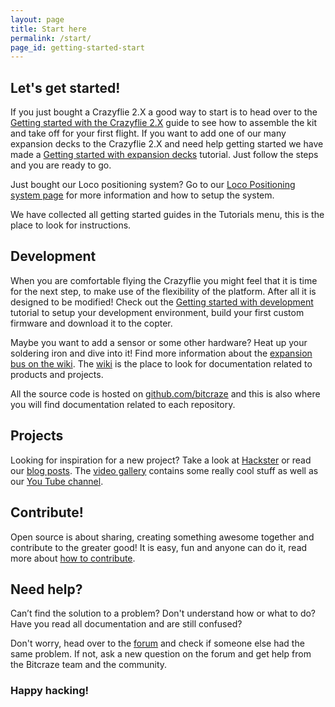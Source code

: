 ```yaml
---
layout: page
title: Start here
permalink: /start/
page_id: getting-started-start
---
```


## Let's get started!

If you just bought a Crazyflie 2.X a good way to start is to head over to the
[Getting started with the Crazyflie 2.X](/getting-started-with-the-crazyflie-2-0/) guide
to see how to assemble the kit and take off for your first flight. If you want to add one of our many expansion decks to the Crazyflie 2.X and need help getting started we have made a [Getting started with expansion decks](/getting-started-with-expansion-decks/) tutorial. Just follow the steps and you are ready to go.

Just bought our Loco positioning system? Go to our [Loco Positioning system
page](/loco-pos-system/) for more information and how to setup the system.

We have collected all getting started guides in the Tutorials menu, this is the
place to look for instructions.

## Development

When you are comfortable flying the Crazyflie you might feel that it is time for
the next step, to make use of the flexibility of the platform. After all it is
designed to be modified! Check out the [Getting started with development](/getting-started-with-development/)
tutorial to setup your development environment, build your first custom firmware and
download it to the copter.

Maybe you want to add a sensor or some other hardware? Heat up your soldering
iron and dive into it! Find more information about the [expansion bus on the
wiki](//wiki.bitcraze.io/projects:crazyflie2:expansionboards:index). The [wiki](//wiki.bitcraze.io)
is the place to look for documentation related to products and projects.

All the source code is hosted on [github.com/bitcraze](https://github.com/bitcraze)
and this is also where you will find documentation related to each repository.

## Projects

Looking for inspiration for a new project? Take a look at [Hackster](https://www.hackster.io/bitcraze)
or read our [blog posts](/blog/). The [video gallery](/videogallery/) contains
some really cool stuff as well as our [You Tube channel](https://www.youtube.com/user/BitcrazeVideos).

## Contribute!

Open source is about sharing, creating something awesome together and contribute
to the greater good! It is easy, fun and anyone can do it, read more about [how to contribute](/contribute/).

## Need help?

Can’t find the solution to a problem? Don't understand how or what to do?
Have you read all documentation and are still confused?

Don't worry, head over to the [forum](//forum.bitcraze.io) and check if someone
else had the same problem. If not, ask a new question on the forum and get help
from the Bitcraze team and the community.

### Happy hacking!
